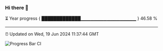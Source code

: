 ### Hi there 👋

⏳ Year progress { █████████████▁▁▁▁▁▁▁▁▁▁▁▁▁▁▁▁▁ } 46.58 %

---

⏰ Updated on Wed, 19 Jun 2024 11:37:44 GMT

![Progress Bar CI](https://github.com/IshwaranRudhara/GIT-ACTION/workflows/Progress%20Bar%20CI/badge.svg)
